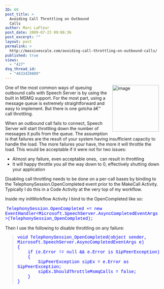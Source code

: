 ```yaml
---
ID: 69
post_title: >
  Avoiding Call Throttling on Outbound
  Calls
author: Marc LaFleur
post_date: 2009-07-23 09:06:36
post_excerpt: ""
layout: post
permalink: >
  http://massivescale.com/avoiding-call-throttling-on-outbound-calls/
published: true
views:
  - "427"
dsq_thread_id:
  - "4633420889"
---
```

<p><a href="http://www.massivescale.com/blog_files/AvoidingCallThrottlingonOutboundCalls_8E27/image.png"><img style="border-right-width:0px;margin:0px 5px 15px 15px;display:inline;border-top-width:0px;border-bottom-width:0px;border-left-width:0px;" title="image" border="0" alt="image" align="right" src="http://www.massivescale.com/blog_files/AvoidingCallThrottlingonOutboundCalls_8E27/image_thumb.png" width="151" height="152" /></a>One of the most common ways of queuing outbound calls with Speech Server is by using the built in MSMQ support. For the most part, using a message queue is extremely straightforward and easy to implement. But there is one gotcha â€“ call throttling. </p>  <p>When an outbound call fails to connect, Speech Server will start throttling down the number of messages it pulls from the queue. The assumption is that failures are the result of your system having insufficient capacity to handle the load. The more failures your have, the more it will throttle the load. This would be acceptable if it were not for two issues: </p>  <ul>   <li>Almost any failure, even acceptable ones,&#160; can result in throttling </li>    <li>It will happy throttle you all the way down to 0, effectively shutting down your application </li> </ul>  <p>Disabling call throttling needs to be done on a per-call bases by binding to the TelephonySession.OpenCompleted event prior to the MakeCall Activity. Typically I do this in a Code Activity at the very top of my workflow. </p>  <p>Inside my initWorkflow Activity I bind to the OpenCompleted like so:</p>  <p>&#160;<font color="#0000ff" face="Courier New">TelephonySession.OpenCompleted += new EventHandler&lt;Microsoft.SpeechServer.AsyncCompletedEventArgs&gt;(TelephonySession_OpenCompleted);</font></p>  <p>Then I use the following to disable throttling on any failure:</p>  <blockquote>   <p><font color="#0000ff" face="Courier New">void TelephonySession_OpenCompleted(object sender, Microsoft.SpeechServer.AsyncCompletedEventArgs e)        <br />{         <br />&#160;&#160;&#160; if (e.Error != null &amp;&amp; e.Error is SipPeerException)         <br />&#160;&#160;&#160; {         <br />&#160;&#160;&#160;&#160;&#160;&#160;&#160; SipPeerException sipEx = e.Error as SipPeerException;         <br />&#160;&#160;&#160;&#160;&#160;&#160;&#160; sipEx.ShouldThrottleMsmqCalls = false;         <br />&#160;&#160;&#160; }         <br />}</font></p></blockquote><img src="http://gotspeech.net/aggbug.aspx?PostID=9209" width="1" height="1">